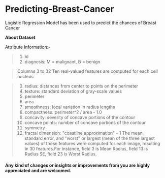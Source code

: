 # Predicting-Breast-Cancer

Logistic Regression Model has been used to predict the chances of Breast Cancer

**About Dataset**

Attribute Information:-
>1. id
>2. diagnosis: M = malignant, B = benign

>Columns 3 to 32
>Ten real-valued features are computed for each cell nucleus:

>3. radius: distances from center to points on the perimeter
>4. texture: standard deviation of gray-scale values
>5. perimeter
>6. area
>7. smoothness: local variation in radius lengths
>8. compactness: perimeter^2 / area - 1.0
>9. concavity: severity of concave portions of the contour
>10. concave points: number of concave portions of the contour
>11. symmetry
>12. fractal dimension: "coastline approximation" - 1 The mean, standard error, and "worst" or largest (mean of the three largest values)                          of these features were computed for each image, resulting in 30 features.For instance, field 3 is Mean Radius,                            field 13 is Radius SE, field 23 is Worst Radius.

#### Any kind of changes or insights or improvements from you are highly appreciated and are welcomed.

